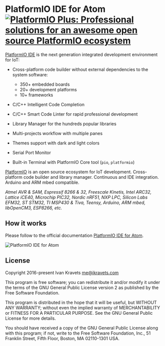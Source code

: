 # PlatformIO IDE for Atom [![PlatformIO Plus: Professional solutions for an awesome open source PlatformIO ecosystem](https://img.shields.io/PlatformIO/Plus.png)](https://pioplus.com)

[PlatformIO IDE](http://platformio.org/platformio-ide) is the next generation integrated development environment for IoT:

* Cross-platform code builder without external dependencies to the system
  software:

    - 350+ embedded boards
    - 20+ development platforms
    - 10+ frameworks

* C/C++ Intelligent Code Completion
* C/C++ Smart Code Linter for rapid professional development
* Library Manager for the hundreds popular libraries
* Multi-projects workflow with multiple panes
* Themes support with dark and light colors
* Serial Port Monitor
* Built-in Terminal with PlatformIO Core tool (``pio``, ``platformio``)    

[PlatformIO](http://platformio.org/) is an open source ecosystem
for IoT development. Cross-platform code builder and library manager.
Continuous and IDE integration. Arduino and ARM mbed compatible.

*Atmel AVR & SAM, Espressif 8266 & 32, Freescale Kinetis, Intel ARC32, Lattice iCE40,
Microchip PIC32, Nordic nRF51, NXP LPC, Silicon Labs EFM32, ST STM32,
TI MSP430 & Tiva, Teensy, Arduino, ARM mbed, libOpenCM3, ESP8266, etc.*

## How it works

Please follow to the official documentation [PlatformIO IDE for Atom](http://docs.platformio.org/en/stable/ide/atom.html).

![PlatformIO IDE for Atom](http://docs.platformio.org/en/stable/_images/ide-atom-platformio.png "PlatformIO IDE for Atom")

## License

Copyright 2016-present Ivan Kravets <me@ikravets.com>

This program is free software; you can redistribute it and/or
modify it under the terms of the GNU General Public License version 2
as published by the Free Software Foundation.

This program is distributed in the hope that it will be useful,
but WITHOUT ANY WARRANTY; without even the implied warranty of
MERCHANTABILITY or FITNESS FOR A PARTICULAR PURPOSE. See the
GNU General Public License for more details.

You should have received a copy of the GNU General Public License along
with this program; if not, write to the Free Software Foundation, Inc.,
51 Franklin Street, Fifth Floor, Boston, MA 02110-1301 USA.
